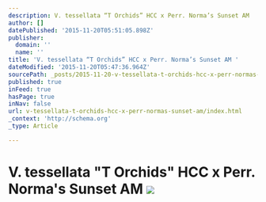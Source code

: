 ```yaml
---
description: V. tessellata “T Orchids” HCC x Perr. Norma’s Sunset AM
author: []
datePublished: '2015-11-20T05:51:05.898Z'
publisher:
  domain: ''
  name: ''
title: 'V. tessellata “T Orchids” HCC x Perr. Norma’s Sunset AM '
dateModified: '2015-11-20T05:47:36.964Z'
sourcePath: _posts/2015-11-20-v-tessellata-t-orchids-hcc-x-perr-normas-sunset-am.md
published: true
inFeed: true
hasPage: true
inNav: false
url: v-tessellata-t-orchids-hcc-x-perr-normas-sunset-am/index.html
_context: 'http://schema.org'
_type: Article

---
```

# V. tessellata "T Orchids" HCC x Perr. Norma's Sunset AM ![](https://the-grid-user-content.s3-us-west-2.amazonaws.com/e0597cf2-d8a8-4d7e-b1ee-c9741c7f7286.png)
